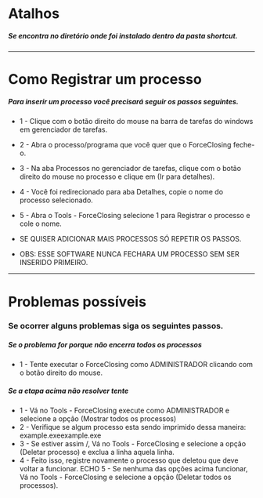 # Atalhos
##### Se encontra no diretório onde foi instalado dentro da pasta shortcut.

---

# Como Registrar um processo

##### Para inserir um processo você precisará seguir os passos seguintes.
- 1 - Clique com o botão direito do mouse na barra de tarefas do windows em gerenciador de tarefas.
- 2 - Abra o processo/programa que você quer que o ForceClosing feche-o.
- 3 - Na aba Processos no gerenciador de tarefas, clique com o botão direito do mouse no processo e clique em (Ir para detalhes).
- 4 - Você foi redirecionado para aba Detalhes, copie o nome do processo selecionado.
- 5 - Abra o Tools - ForceClosing selecione 1 para Registrar o processo e cole o nome.


- SE QUISER ADICIONAR MAIS PROCESSOS SÓ REPETIR OS PASSOS.
- OBS: ESSE SOFTWARE NUNCA FECHARA UM PROCESSO SEM SER INSERIDO PRIMEIRO.

---

# Problemas possíveis

### Se ocorrer alguns problemas siga os seguintes passos.

##### Se o problema for porque não encerra todos os processos

- 1 - Tente executar o ForceClosing como ADMINISTRADOR clicando com o botão direito do mouse.

##### Se a etapa acima não resolver tente
- 1 - Vá no Tools - ForceClosing execute como ADMINISTRADOR e selecione a opção (Mostrar todos os processos)
- 2 - Verifique se algum processo esta sendo imprimido dessa maneira: example.exeexample.exe
- 3 - Se estiver assim /\, Vá no Tools - ForceClosing e selecione a opção (Deletar processo) e exclua a linha aquela linha.
- 4 - Feito isso, registre novamente o processo que deletou que deve voltar a funcionar.
ECHO 5 - Se nenhuma das opções acima funcionar, Vá no Tools - ForceClosing e selecione a opção (Deletar todos os processos).